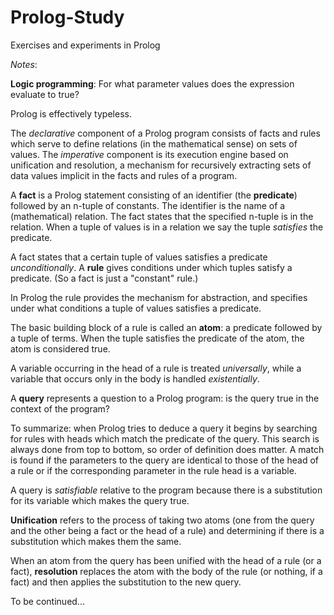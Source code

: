 Prolog-Study
============

Exercises and experiments in Prolog

*Notes*:

**Logic programming**: For what parameter values does the expression evaluate to
true?

Prolog is effectively typeless.

The *declarative* component of a Prolog program consists of facts and rules
which serve to define relations (in the mathematical sense) on sets of values.
The *imperative* component is its execution engine based on unification and
resolution, a mechanism for recursively extracting sets of data values implicit
in the facts and rules of a program.

A **fact** is a Prolog statement consisting of an identifier (the **predicate**)
followed by an n-tuple of constants.  The identifier is the name of a
(mathematical) relation.  The fact states that the specified n-tuple is in the
relation.  When a tuple of values is in a relation we say the tuple *satisfies*
the predicate.

A fact states that a certain tuple of values satisfies a predicate
*unconditionally*.  A **rule** gives conditions under which tuples satisfy a
predicate.  (So a fact is just a "constant" rule.)

In Prolog the rule provides the mechanism for abstraction, and specifies under
what conditions a tuple of values satisfies a predicate.

The basic building block of a rule is called an **atom**: a predicate followed
by a tuple of terms.  When the tuple satisfies the predicate of the atom, the
atom is considered true.

A variable occurring in the head of a rule is treated *universally*, while a
variable that occurs only in the body is handled *existentially*.

A **query** represents a question to a Prolog program: is the query true in the
context of the program?

To summarize: when Prolog tries to deduce a query it begins by searching for
rules with heads which match the predicate of the query. This search is always
done from top to bottom, so order of definition does matter. A match is found if
the parameters to the query are identical to those of the head of a rule or if
the corresponding parameter in the rule head is a variable.

A query is *satisfiable* relative to the program because there is a substitution
for its variable which makes the query true.

**Unification** refers to the process of taking two atoms (one from the query
and the other being a fact or the head of a rule) and determining if there is a
substitution which makes them the same.

When an atom from the query has been unified with the head of a rule (or a
fact), **resolution** replaces the atom with the body of the rule (or nothing,
if a fact) and then applies the substitution to the new query.

To be continued...
